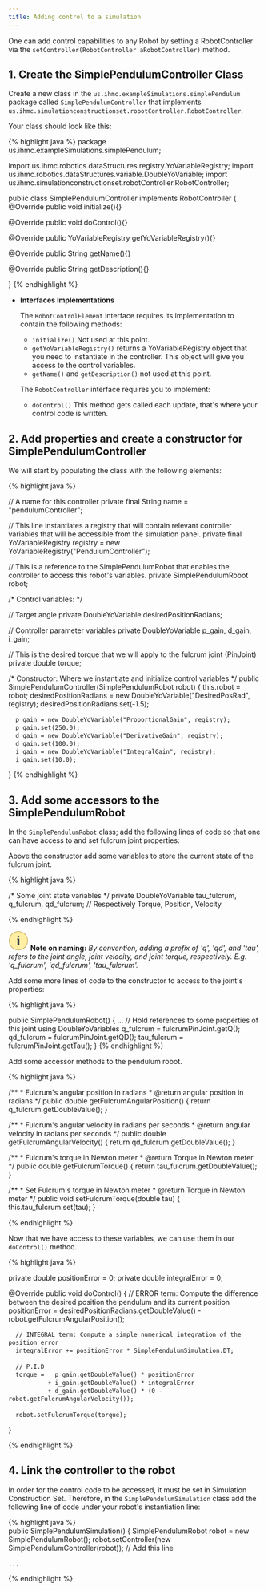 ```yaml
---
title: Adding control to a simulation
---
```



One can add control capabilities to any Robot by setting a RobotController via the `setController(RobotController aRobotController)` method.

## 1. Create the SimplePendulumController Class  

Create a new class in the `us.ihmc.exampleSimulations.simplePendulum` package called `SimplePendulumController` that implements `us.ihmc.simulationconstructionset.robotController.RobotController`.

Your class should look like this:

{% highlight java %}
package us.ihmc.exampleSimulations.simplePendulum;

import us.ihmc.robotics.dataStructures.registry.YoVariableRegistry;
import us.ihmc.robotics.dataStructures.variable.DoubleYoVariable;
import us.ihmc.simulationconstructionset.robotController.RobotController;

public class SimplePendulumController implements RobotController
{ 
   @Override public void initialize(){}
       
   @Override public void doControl(){}
      
   @Override public YoVariableRegistry getYoVariableRegistry(){}
   
   @Override public String getName(){}
   
   @Override public String getDescription(){}
   
}
{% endhighlight %}

* **Interfaces Implementations**  

   The `RobotControlElement` interface requires its implementation to contain the following methods:  
   - `initialize()` Not used at this point.   
   - `getYoVariableRegistry()` returns a YoVariableRegistry object that you need to instantiate in the controller. This object will give you access to the control variables.   
   - `getName()` and `getDescription()` not used at this point.  
    
   The `RobotController` interface requires you to implement:  
   - `doControl()` This method gets called each update, that's where your control code is written.    


## 2. Add properties and create a constructor for SimplePendulumController

We will start by populating the class with the following elements: 

{% highlight java %}
   
   // A name for this controller
   private final String name = "pendulumController";

   // This line instantiates a registry that will contain relevant controller variables that will be accessible from the simulation panel.
   private final YoVariableRegistry registry = new YoVariableRegistry("PendulumController");

   // This is a reference to the SimplePendulumRobot that enables the controller to access this robot's variables.
   private SimplePendulumRobot robot;

   /* Control variables: */

   // Target angle
   private DoubleYoVariable desiredPositionRadians;

   // Controller parameter variables
   private DoubleYoVariable p_gain, d_gain, i_gain;

   // This is the desired torque that we will apply to the fulcrum joint (PinJoint)
   private double torque;

   

   /* Constructor: 
    Where we instantiate and initialize control variables 
   */
   public SimplePendulumController(SimplePendulumRobot robot)
   {
      this.robot = robot;
      desiredPositionRadians = new DoubleYoVariable("DesiredPosRad", registry);
      desiredPositionRadians.set(-1.5);

      p_gain = new DoubleYoVariable("ProportionalGain", registry);
      p_gain.set(250.0);
      d_gain = new DoubleYoVariable("DerivativeGain", registry);
      d_gain.set(100.0);
      i_gain = new DoubleYoVariable("IntegralGain", registry);
      i_gain.set(10.0);
   }
{% endhighlight %}

## 3. Add some accessors to the SimplePendulumRobot

In the `SimplePendulumRobot` class; add the following lines of code so that one can have access to and set fulcrum joint properties:  

Above the constructor add some variables to store the current state of the fulcrum joint.

{% highlight java %}

   /* Some joint state variables */
   private DoubleYoVariable tau_fulcrum, q_fulcrum, qd_fulcrum; // Respectively Torque, Position, Velocity

{% endhighlight %}

![note](/resources/images/attention-40.png) **Note on naming:** *By convention, adding a prefix of 'q', 'qd', and 'tau', refers to the joint angle, joint velocity, and joint torque, respectively.
E.g.  'q_fulcrum',  'qd_fulcrum', 'tau_fulcrum'.*

Add some more lines of code to the constructor to access to the joint's properties:

{% highlight java %}
  
   public SimplePendulumRobot()
   {
      ...
      // Hold references to some properties of this joint using DoubleYoVariables
      q_fulcrum = fulcrumPinJoint.getQ();
      qd_fulcrum = fulcrumPinJoint.getQD();
      tau_fulcrum = fulcrumPinJoint.getTau();
   }
{% endhighlight %}

<!--![concept](/resources/images/concept-50.png) **Concept: YoVariables**  -->
<!--### YoVariables-->
<!--YoVariables: short definition + typical use-->

Add some accessor methods to the pendulum robot.

{% highlight java %}

   /**
    * Fulcrum's angular position in radians
    * @return angular position in radians
    */
   public double getFulcrumAngularPosition()
   {
      return q_fulcrum.getDoubleValue();
   }

   /**
    * Fulcrum's angular velocity in radians per seconds
    * @return angular velocity in radians per seconds
    */
   public double getFulcrumAngularVelocity()
   {
      return qd_fulcrum.getDoubleValue();
   }

   /**
    * Fulcrum's torque in Newton meter
    * @return Torque in Newton meter
    */
   public double getFulcrumTorque()
   {
      return tau_fulcrum.getDoubleValue();
   }

   /**
    * Set Fulcrum's torque in Newton meter
    * @return Torque in Newton meter
    */
   public void setFulcrumTorque(double tau)
   {
      this.tau_fulcrum.set(tau);
   }
   
{% endhighlight %}

Now that we have access to these variables, we can use them in our `doControl()` method.

{% highlight java %}
   
   private double positionError = 0;
   private double integralError = 0;

   @Override public void doControl()
   {
      // ERROR term: Compute the difference between the desired position the pendulum and its current position
      positionError = desiredPositionRadians.getDoubleValue() - robot.getFulcrumAngularPosition();

      // INTEGRAL term: Compute a simple numerical integration of the position error
      integralError += positionError * SimplePendulumSimulation.DT;

      // P.I.D
      torque =   p_gain.getDoubleValue() * positionError
               + i_gain.getDoubleValue() * integralError
               + d_gain.getDoubleValue() * (0 - robot.getFulcrumAngularVelocity());

      robot.setFulcrumTorque(torque);
   }
   
{% endhighlight %}


## 4. Link the controller to the robot 

In order for the control code to be accessed, it must be set in Simulation Construction Set. 
Therefore, in the `SimplePendulumSimulation` class add the following line of code under your robot's instantiation line:

{% highlight java %}   
   public SimplePendulumSimulation()
   {
      SimplePendulumRobot robot = new SimplePendulumRobot();
      robot.setController(new SimplePendulumController(robot)); // Add this line
    
    ...
    
{% endhighlight %}
